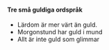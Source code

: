 #### Tre små guldiga ordspråk

* Lärdom är mer värt än guld.
* Morgonstund har guld i mund
* Allt är inte guld som glimmar
